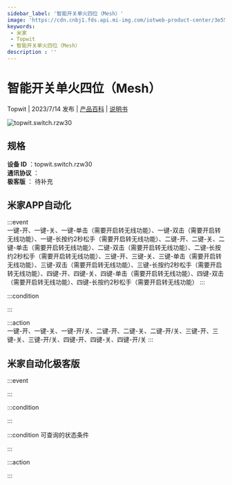 ```yaml
---
sidebar_label: '智能开关单火四位（Mesh）'
image: 'https://cdn.cnbj1.fds.api.mi-img.com/iotweb-product-center/3e55b924c7b1a3a07a360d02d5ad2b85_1688633278289.png?GalaxyAccessKeyId=AKVGLQWBOVIRQ3XLEW&Expires=9223372036854775807&Signature=j0C1nqXqiCjhe4MvqRzk/vXGiDY='
keywords: 
 - 米家
 - Topwit
 - 智能开关单火四位（Mesh）
description : ''
---
```

# 智能开关单火四位（Mesh）

Topwit | 2023/7/14 发布 | [产品百科](https://home.mi.com/webapp/content/baike/product/index.html?model=topwit.switch.rzw30/) | [说明书](https://home.mi.com/views/introduction.html?model=topwit.switch.rzw30&region=cn)

![topwit.switch.rzw30](https://cdn.cnbj1.fds.api.mi-img.com/iotweb-product-center/3e55b924c7b1a3a07a360d02d5ad2b85_1688633278289.png?GalaxyAccessKeyId=AKVGLQWBOVIRQ3XLEW&Expires=9223372036854775807&Signature=j0C1nqXqiCjhe4MvqRzk/vXGiDY=)

## 规格  
> 
**设备 ID** ：topwit.switch.rzw30  
**通讯协议** ：  
**极客版**  ： 待补充 


## 米家APP自动化  

:::event  
一键-开、一键-关、一键-单击（需要开启转无线功能）、一键-双击（需要开启转无线功能）、一键-长按约2秒松手（需要开启转无线功能）、二键-开、二键-关、二键-单击（需要开启转无线功能）、二键-双击（需要开启转无线功能）、二键-长按约2秒松手（需要开启转无线功能）、三键-开、三键-关、三键-单击（需要开启转无线功能）、三键-双击（需要开启转无线功能）、三键-长按约2秒松手（需要开启转无线功能）、四键-开、四键-关、四键-单击（需要开启转无线功能）、四键-双击（需要开启转无线功能）、四键-长按约2秒松手（需要开启转无线功能）
:::

:::condition  

:::

:::action   
一键-开、一键-关、一键-开/关、二键-开、二键-关、二键-开/关、三键-开、三键-关、三键-开/关、四键-开、四键-关、四键-开/关
:::

## 米家自动化极客版  

:::event  

:::

:::condition  

:::

:::condition 可查询的状态条件  

:::

:::action  

:::

        
